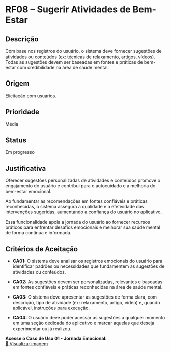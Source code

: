 # RF08 – Sugerir Atividades de Bem-Estar

## Descrição  
Com base nos registros do usuário, o sistema deve fornecer sugestões de atividades ou conteúdos (ex: técnicas de relaxamento, artigos, vídeos). Todas as sugestões devem ser baseadas em fontes e práticas de bem-estar com credibilidade na área de saúde mental.

## Origem  
Elicitação com usuários.

## Prioridade  
Média

## Status  
Em progresso

## Justificativa  
Oferecer sugestões personalizadas de atividades e conteúdos promove o engajamento do usuário e contribui para o autocuidado e a melhoria do bem-estar emocional.  

Ao fundamentar as recomendações em fontes confiáveis e práticas reconhecidas, o sistema assegura a qualidade e a efetividade das intervenções sugeridas, aumentando a confiança do usuário no aplicativo.

Essa funcionalidade apoia a jornada do usuário ao fornecer recursos práticos para enfrentar desafios emocionais e melhorar sua saúde mental de forma contínua e informada.

## Critérios de Aceitação

- **CA01:** O sistema deve analisar os registros emocionais do usuário para identificar padrões ou necessidades que fundamentem as sugestões de atividades ou conteúdos.

- **CA02:** As sugestões devem ser personalizadas, relevantes e baseadas em fontes confiáveis e práticas reconhecidas na área de saúde mental.

- **CA03:** O sistema deve apresentar as sugestões de forma clara, com descrição, tipo de atividade (ex: relaxamento, artigo, vídeo) e, quando aplicável, instruções para execução.

- **CA04:** O usuário deve poder acessar as sugestões a qualquer momento em uma seção dedicada do aplicativo e marcar aquelas que deseja experimentar ou já realizou.


 **Acesse o Caso de Uso 01 - Jornada Emocional:**  
[📄 Visualizar imagem](https://drive.google.com/file/d/1uHwN2ZoX-hZo0s-Nux4ztnLxPx7Dcon6/view?usp=sharing)